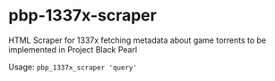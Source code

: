 # pbp-1337x-scraper
HTML Scraper for 1337x fetching metadata about game torrents to be implemented in Project Black Pearl

Usage: `pbp_1337x_scraper 'query'`
